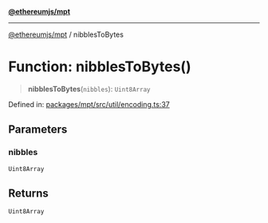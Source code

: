 [**@ethereumjs/mpt**](../README.md)

***

[@ethereumjs/mpt](../README.md) / nibblesToBytes

# Function: nibblesToBytes()

> **nibblesToBytes**(`nibbles`): `Uint8Array`

Defined in: [packages/mpt/src/util/encoding.ts:37](https://github.com/Dargon789/ethereumjs-monorepo/blob/master/packages/mpt/src/util/encoding.ts#L37)

## Parameters

### nibbles

`Uint8Array`

## Returns

`Uint8Array`
